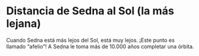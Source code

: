 # Distancia de Sedna al Sol (la más lejana)

Cuando Sedna está más lejos del Sol, está muy lejos. ¡Este punto es llamado
“afelio”! A Sedna le toma más de 10.000 años completar una órbita.
